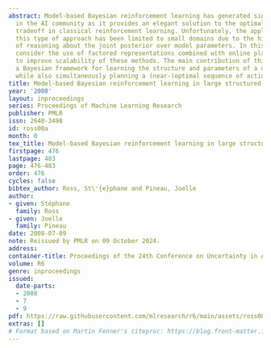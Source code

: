 ```yaml
---
abstract: Model-based Bayesian reinforcement learning has generated significant interest
  in the AI community as it provides an elegant solution to the optimal exploration-exploitation
  tradeoff in classical reinforcement learning. Unfortunately, the applicability of
  this type of approach has been limited to small domains due to the high complexity
  of reasoning about the joint posterior over model parameters. In this paper, we
  consider the use of factored representations combined with online planning techniques,
  to improve scalability of these methods. The main contribution of this paper is
  a Bayesian framework for learning the structure and parameters of a dynamical system,
  while also simultaneously planning a (near-)optimal sequence of actions.
title: Model-based Bayesian reinforcement learning in large structured domains
year: '2008'
layout: inproceedings
series: Proceedings of Machine Learning Research
publisher: PMLR
issn: 2640-3498
id: ross08a
month: 0
tex_title: Model-based Bayesian reinforcement learning in large structured domains
firstpage: 476
lastpage: 483
page: 476-483
order: 476
cycles: false
bibtex_author: Ross, St\'{e}phane and Pineau, Joelle
author:
- given: Stéphane
  family: Ross
- given: Joelle
  family: Pineau
date: 2008-07-09
note: Reissued by PMLR on 09 October 2024.
address:
container-title: Proceedings of the 24th Conference on Uncertainty in Artificial Intelligence
volume: R6
genre: inproceedings
issued:
  date-parts:
  - 2008
  - 7
  - 9
pdf: https://raw.githubusercontent.com/mlresearch/r6/main/assets/ross08a/ross08a.pdf
extras: []
# Format based on Martin Fenner's citeproc: https://blog.front-matter.io/posts/citeproc-yaml-for-bibliographies/
---
```

